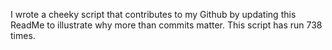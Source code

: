 I wrote a cheeky script that contributes to my Github by updating this ReadMe to illustrate why more than commits matter. This script has run 738 times.